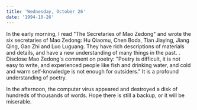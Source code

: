 ```yaml
---
title: 'Wednesday, October 26'
date: '1994-10-26'
---
```


In the early morning, I read "The Secretaries of Mao Zedong" and wrote the six secretaries of Mao Zedong: Hu Qiaomu, Chen Boda, Tian Jiaying, Jiang Qing, Gao Zhi and Luo Luguang. They have rich descriptions of materials and details, and have a new understanding of many things in the past. . Disclose Mao Zedong's comment on poetry: "Poetry is difficult, it is not easy to write, and experienced people like fish and drinking water, and cold and warm self-knowledge is not enough for outsiders." It is a profound understanding of poetry.

In the afternoon, the computer virus appeared and destroyed a disk of hundreds of thousands of words. Hope there is still a backup, or it will be miserable.

